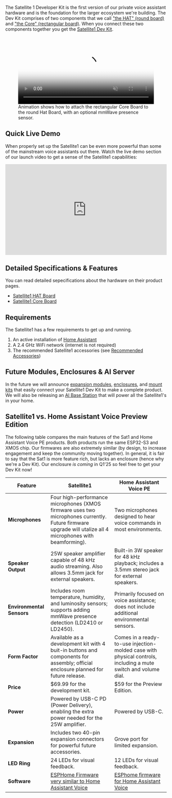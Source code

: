 The Satellite 1 Developer Kit is the first version of our private voice assistant hardware and is the foundation for the larger ecosystem we're building.  The Dev Kit comprises of two components that we call ["the HAT" (round board)](https://futureproofhomes.net/products/satellite1-top-microphone-board) and ["the Core" (rectangular board)](https://futureproofhomes.net/products/satellite1-core-board).  When you connect these two components together you get the [Satellite1 Dev Kit](https://futureproofhomes.net/products/satellite1-pcb-dev-kit).

<figure markdown="span">
  <video width="100%" class="video-js" loop="" autoplay="" preload="none" muted="" playsinline="" poster="https://futureproofhomes.net/cdn/shop/files/0001.jpg?v=1732152100">
    <source src="https://cdn.shopify.com/videos/c/o/v/84cc43e4fb6a4d4bb303d9beab397b3f.mp4" type="video/mp4"></source>
  </video>
  <figcaption>Animation shows how to attach the rectangular Core Board to the round Hat Board, with an optional mmWave presence sensor.</figcaption>
</figure>

## Quick Live Demo
When properly set up the Satellite1 can be even more powerful than some of the mainstream voice assistants out there.  Watch the live demo section of our launch video to get a sense of the Satellite1 capabilities:

<iframe style="width: 100%; aspect-ratio: 16 / 9;" src="https://www.youtube.com/embed/RoGTLnAQEOY?si=KzaQY0I-9bBqWJge&amp;start=258" title="YouTube video player" frameborder="0" allow="accelerometer; autoplay; clipboard-write; encrypted-media; gyroscope; picture-in-picture; web-share" referrerpolicy="strict-origin-when-cross-origin" allowfullscreen></iframe>

## Detailed Specifications & Features
You can read detailed sepecifications about the hardware on their product pages.

- [Satellite1 HAT Board](https://futureproofhomes.net/products/satellite1-top-microphone-board)
- [Satellite1 Core Board](https://futureproofhomes.net/products/satellite1-core-board)

## Requirements
The Satellite1 has a few requirements to get up and running.

1. An active installation of [Home Assistant](https://www.home-assistant.io/installation/)
2. A 2.4 GHz WiFi network (internet is not required)
3. The recommended Satellite1 accessories (see [Recommended Accessories](satellite1-recommended-accessories.md))

## Future Modules, Enclosures & AI Server
In the future we will announce [expansion modules](satellite1-poe-shoe-module-overview.md), [enclosures](satellite1-dev-kit-enclosure.md), and [mount kits](satellite1-mount-kit-overview.md) that easily connect your Satellite1 Dev Kit to make a complete product.  We will also be releasing an [AI Base Station](ai-base-station-introduction.md) that will power all the Satellite1's in your home.

## Satellite1 vs. Home Assistant Voice Preview Edition

The following table compares the main features of the Sat1 and Home Assistant Voice PE products.  Both products run the same ESP32-S3 and XMOS chip.  Our firmwares are also extremely similar (by design, to increase engagement and keep the community moving together). In general, it is fair to say that the Sat1 is more feature rich, but lacks an enclosure (hence why we're a Dev Kit).  Our enclosure _is coming_ in Q1'25 so feel free to get your Dev Kit now!

| Feature               | Satellite1                                                                                          | Home Assistant Voice PE                                                                 |
|-----------------------|-----------------------------------------------------------------------------------------------------|-----------------------------------------------------------------------------------------|
| **Microphones**       | Four high-performance microphones (XMOS firmware uses two microphones currently.  Future firmware upgrade will utalize all 4 microphones with beamforming). | Two microphones designed to hear voice commands in most environments.                 |
| **Speaker Output**    | 25W speaker amplifier capable of 48 kHz audio streaming. Also allows 3.5mm jack for external speakers. | Built-in 3W speaker for 48 kHz playback; includes a 3.5mm stereo jack for external speakers. |
| **Environmental Sensors** | Includes room temperature, humidity, and luminosity sensors; supports adding mmWave presence detection (LD2410 or LD2450). | Primarily focused on voice assistance; does not include additional environmental sensors. |
| **Form Factor**       | Available as a development kit with 4 buit-in buttons and components for assembly; official enclosure planned for future release. | Comes in a ready-to-use injection-molded case with physical controls, including a mute switch and volume dial. |
| **Price**             | $69.99 for the development kit.                                                                     | $59 for the Preview Edition.                                                           |
| **Power**             | Powered by USB-C PD (Power Delivery), enabling the extra power needed for the 25W amplifier.       | Powered by USB-C.                                                                      |
| **Expansion**         | Includes two 40-pin expansion connectors for powerful future accessories.                                   | Grove port for limited expansion.                                                               |
| **LED Ring**          | 24 LEDs for visual feedback.                                                                       | 12 LEDs for visual feedback.                                                           |
| **Software**          | [ESPHome Firmware very similar to Home Assistant Voice](https://github.com/FutureProofHomes/Satellite1-ESPHome)  | [ESPhome firmware for Home Assistant Voice](https://github.com/esphome/home-assistant-voice-pe)                                                           |
